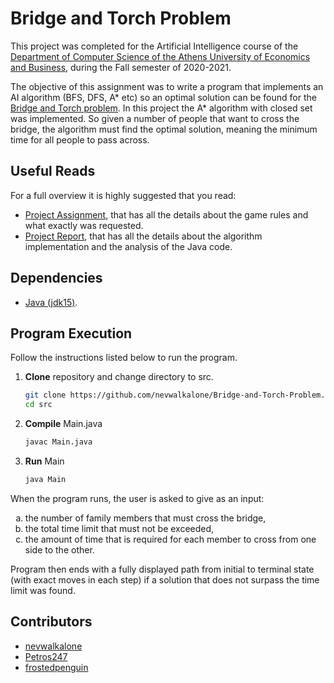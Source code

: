 # Bridge and Torch Problem

This project was completed for the Artificial Intelligence course of the [Department of Computer Science of the Athens University of Economics and Business](https://www.dept.aueb.gr/el/cs), during the Fall semester of 2020-2021.

The objective of this assignment was to write a program that implements an AI algorithm (BFS, DFS, A* etc) so an optimal solution can be found for the [Bridge and Torch problem](https://en.wikipedia.org/wiki/Bridge_and_torch_problem). In this project the A* algorithm with closed set was implemented. So given a number of people that want to cross the bridge, the algorithm must find the optimal solution, meaning the minimum time for all people to pass across.


## Useful Reads

For a full overview it is highly suggested that you read:

- [Project Assignment](https://github.com/nevwalkalone/Bridge-and-Torch-Problem/blob/main/assignment-report/project-assignment.pdf), that has all the details about the game rules and what exactly was requested.
- [Project Report](https://github.com/nevwalkalone/Bridge-and-Torch-Problem/blob/main/assignment-report/project-report.pdf), that has all the details about the algorithm implementation and the analysis of the Java code.

## Dependencies

- [Java (jdk15)](https://www.oracle.com/java/technologies/javase/jdk15-archive-downloads.html).


## Program Execution

Follow the instructions listed below to run the program.

1. **Clone** repository and change directory to src.

   ```bash
   git clone https://github.com/nevwalkalone/Bridge-and-Torch-Problem.git
   cd src
   ```

2. **Compile** Main.java

   ```bash
   javac Main.java
   ```

3. **Run** Main

   ```bash
   java Main
   ```

When the program runs, the user is asked to give as an input:

<ol type="a">
  <li>the number of family members that must cross the bridge,</li>
  <li>the total time limit that must not be exceeded, </li>
  <li>the amount of time that is required for each member to cross from one side to the other. 
</li>
</ol>

Program then ends with a fully displayed path from initial to terminal state (with exact moves in each step) if a solution that does not surpass the time limit was found.


## Contributors
* [nevwalkalone](https://github.com/nevwalkalone)
* [Petros247](https://github.com/Petros247)
* [frostedpenguin](https://github.com/frostedpenguin)
